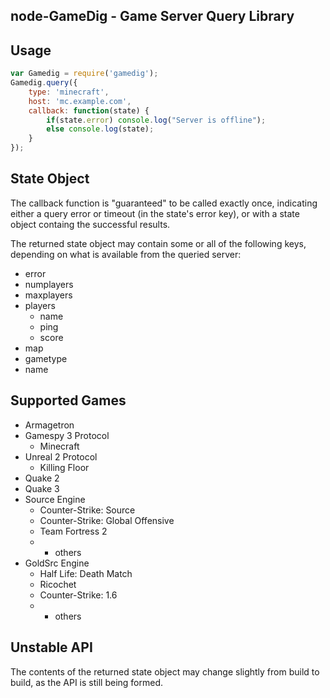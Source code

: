 node-GameDig - Game Server Query Library
---

Usage
---

```javascript
var Gamedig = require('gamedig');
Gamedig.query({
	type: 'minecraft',
	host: 'mc.example.com',
	callback: function(state) {
		if(state.error) console.log("Server is offline");
		else console.log(state);
	}
});
```

State Object
---
The callback function is "guaranteed" to be called exactly once, indicating either a query error or timeout
(in the state's error key), or with a state object containg the successful results.

The returned state object may contain some or all of the following keys, depending on
what is available from the queried server:

* error
* numplayers
* maxplayers
* players
	* name
	* ping
	* score
* map
* gametype
* name

Supported Games
---
* Armagetron
* Gamespy 3 Protocol
	* Minecraft
* Unreal 2 Protocol
	* Killing Floor
* Quake 2
* Quake 3
* Source Engine
	* Counter-Strike: Source
	* Counter-Strike: Global Offensive
	* Team Fortress 2
	* + others
* GoldSrc Engine
	* Half Life: Death Match
	* Ricochet
	* Counter-Strike: 1.6
	* + others

Unstable API
---
The contents of the returned state object may change slightly from build to build, as the API
is still being formed.

